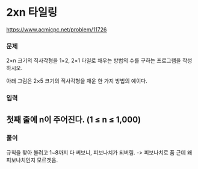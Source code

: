 # 2xn 타일링

https://www.acmicpc.net/problem/11726


### 문제


2×n 크기의 직사각형을 1×2, 2×1 타일로 채우는 방법의 수를 구하는 프로그램을 작성하시오.

아래 그림은 2×5 크기의 직사각형을 채운 한 가지 방법의 예이다.



### 입력 

첫째 줄에 n이 주어진다. (1 ≤ n ≤ 1,000)
-------------
### 풀이 

규칙을 찾아 볼려고 1~8까지 다 써보니, 피보나치가 되버림.
-> 피보나치로 품 근데 왜 피보나치인지 모르겟음.
